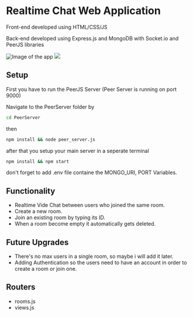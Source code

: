 # Realtime Chat Web Application
Front-end developed using HTML/CSS/JS

Back-end developed using Express.js and MongoDB with Socket.io and PeerJS libraries

![Image of the app](https://i.ibb.co/0YbfkJr/Screenshot-36.png)
<img src="https://i.ibb.co/CVVyyvh/Screenshot-37.png">

## Setup

First you have to run the PeerJS Server
(Peer Server is running on port 9000)

Navigate to the PeerServer folder by 

```bash
cd PeerServer
```

then 

```bash
npm install && node peer_server.js
```

after that you setup your main server in a seperate terminal

```bash
npm install && npm start
```

don't forget to add .env file containe the MONGO_URI, PORT Variables.

## Functionality
- Realtime Vide Chat between users who joined the same room.
- Create a new room.
- Join an existing room by typing its ID.
- When a room become empty it automatically gets deleted.

## Future Upgrades
- There's no max users in a single room, so maybe i will add it later.
- Adding Authentication so the users need to have an account in order to create a room or join one.

## Routers

- rooms.js
- views.js
